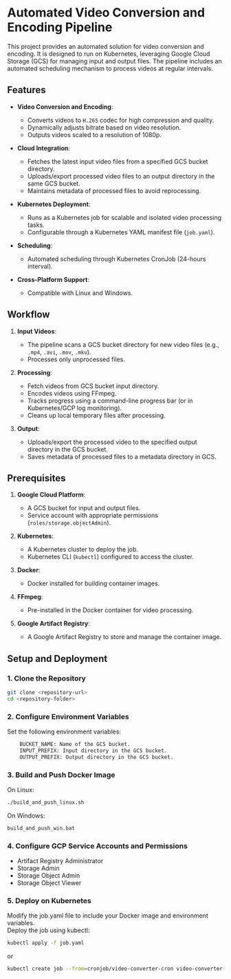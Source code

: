 # Automated Video Conversion and Encoding Pipeline

This project provides an automated solution for video conversion and encoding. It is designed to run on Kubernetes, leveraging Google Cloud Storage (GCS) for managing input and output files. The pipeline includes an automated scheduling mechanism to process videos at regular intervals.

## Features

- **Video Conversion and Encoding**:
  - Converts videos to `H.265` codec for high compression and quality.
  - Dynamically adjusts bitrate based on video resolution.
  - Outputs videos scaled to a resolution of 1080p.

- **Cloud Integration**:
  - Fetches the latest input video files from a specified GCS bucket directory.
  - Uploads/export processed video files to an output directory in the same GCS bucket.
  - Maintains metadata of processed files to avoid reprocessing.

- **Kubernetes Deployment**:
  - Runs as a Kubernetes job for scalable and isolated video processing tasks.
  - Configurable through a Kubernetes YAML manifest file (`job.yaml`).

- **Scheduling**:
  - Automated scheduling through Kubernetes CronJob (24-hours interval).

- **Cross-Platform Support**:
  - Compatible with Linux and Windows.

## Workflow

1. **Input Videos**:
   - The pipeline scans a GCS bucket directory for new video files (e.g., `.mp4`, `.avi`, `.mov`, `.mkv`).
   - Processes only unprocessed files.

2. **Processing**:
   - Fetch videos from GCS bucket input directory.
   - Encodes videos using FFmpeg.
   - Tracks progress using a command-line progress bar (or in Kubernetes/GCP log monitoring).
   - Cleans up local temporary files after processing.

3. **Output**:
   - Uploads/export the processed video to the specified output directory in the GCS bucket.
   - Saves metadata of processed files to a metadata directory in GCS.

## Prerequisites

1. **Google Cloud Platform**:
   - A GCS bucket for input and output files.
   - Service account with appropriate permissions (`roles/storage.objectAdmin`).

2. **Kubernetes**:
   - A Kubernetes cluster to deploy the job.
   - Kubernetes CLI (`kubectl`) configured to access the cluster.

3. **Docker**:
   - Docker installed for building container images.

4. **FFmpeg**:
   - Pre-installed in the Docker container for video processing.
  
5. **Google Artifact Registry**:
   - A Google Artifact Registry to store and manage the container image.

## Setup and Deployment

### 1. Clone the Repository

```bash
git clone <repository-url>
cd <repository-folder>
```

### 2. Configure Environment Variables

Set the following environment variables:
```bash
    BUCKET_NAME: Name of the GCS bucket.
    INPUT_PREFIX: Input directory in the GCS bucket.
    OUTPUT_PREFIX: Output directory in the GCS bucket.
```

### 3. Build and Push Docker Image
On Linux:

```bash
./build_and_push_linux.sh
```

On Windows:
```bash
build_and_push_win.bat
```

### 4. Configure GCP Service Accounts and Permissions
- Artifact Registry Administrator
- Storage Admin
- Storage Object Admin
- Storage Object Viewer
    
### 5. Deploy on Kubernetes

Modify the job.yaml file to include your Docker image and environment variables.  
Deploy the job using kubectl:
```bash
kubectl apply -f job.yaml
```
or

```bash
kubectl create job --from=cronjob/video-converter-cron video-converter-manual-run
```
